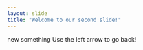 ```yaml
---
layout: slide
title: "Welcome to our second slide!"
---
```

new something
Use the left arrow to go back!
